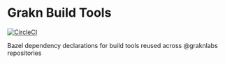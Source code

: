 # Grakn Build Tools

[![CircleCI](https://circleci.com/gh/graknlabs/build-tools/tree/master.svg?style=shield)](https://circleci.com/gh/graknlabs/build-tools/tree/master)

Bazel dependency declarations for build tools reused across @graknlabs repositories
